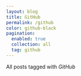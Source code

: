 ```yaml
---
layout: blog
title: GitHub
permalink: /github
color: github-black
pagination:
  enabled: true
  collection: all
  tag: github
---
```


All posts tagged with _GitHub_